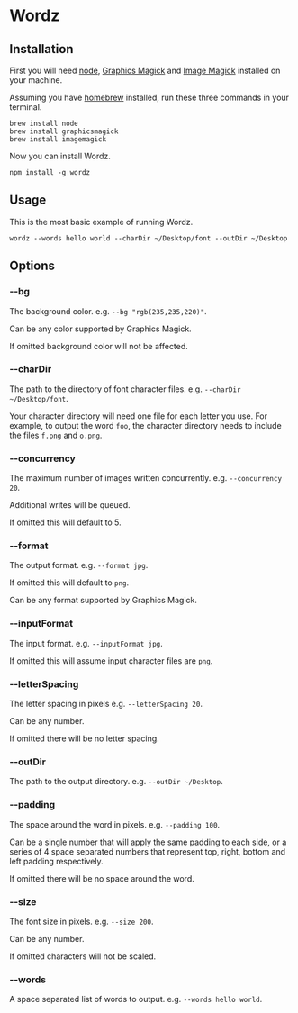# Wordz

## Installation

First you will need [node](https://nodejs.org/en),
[Graphics Magick](http://www.graphicsmagick.org) and
[Image Magick](http://www.imagemagick.org) installed on your machine.

Assuming you have [homebrew](http://brew.sh) installed, run these three
commands in your terminal.

```
brew install node
brew install graphicsmagick
brew install imagemagick
```

Now you can install Wordz.

```
npm install -g wordz
```

## Usage

This is the most basic example of running Wordz.

```
wordz --words hello world --charDir ~/Desktop/font --outDir ~/Desktop
```

## Options

### --bg

The background color. e.g. `--bg "rgb(235,235,220)"`.

Can be any color supported by Graphics Magick.

If omitted background color will not be affected.

### --charDir

The path to the directory of font character files. e.g.
`--charDir ~/Desktop/font`.

Your character directory will need one file for each letter you use. For
example, to output the word `foo`, the character directory needs to include
the files `f.png` and `o.png`.

### --concurrency

The maximum number of images written concurrently.
e.g. `--concurrency 20`.

Additional writes will be queued.

If omitted this will default to 5.

### --format

The output format. e.g. `--format jpg`.

If omitted this will default to `png`.

Can be any format supported by Graphics Magick.

### --inputFormat

The input format. e.g. `--inputFormat jpg`.

If omitted this will assume input character files are `png`.

### --letterSpacing

The letter spacing in pixels e.g. `--letterSpacing 20`.

Can be any number.

If omitted there will be no letter spacing.

### --outDir

The path to the output directory. e.g. `--outDir ~/Desktop`.

### --padding

The space around the word in pixels. e.g. `--padding 100`.

Can be a single number that will apply the same padding to each side, or a
series of 4 space separated numbers that represent top, right, bottom and left
padding respectively.

If omitted there will be no space around the word.

### --size

The font size in pixels. e.g. `--size 200`.

Can be any number.

If omitted characters will not be scaled.

### --words

A space separated list of words to output. e.g. `--words hello world`.
